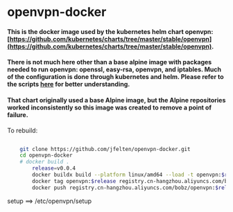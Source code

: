 # openvpn-docker

#### This is the docker image used by the kubernetes helm chart openvpn: [https://github.com/kubernetes/charts/tree/master/stable/openvpn](https://github.com/kubernetes/charts/tree/master/stable/openvpn).

#### There is not much here other than a base alpine image with packages needed to run openvpn: openssl, easy-rsa, openvpn, and iptables.  Much of the configuration is done through kubernetes and helm. Please refer to the scripts [here](https://github.com/kubernetes/charts/blob/master/stable/openvpn/templates/config-openvpn.yaml) for better understanding.

#### That chart originally used a base Alpine image, but the Alpine repositories worked inconsistently so this image was created to remove a point of failure.


To rebuild:

```bash

	git clone https://github.com/jfelten/openvpn-docker.git
	cd openvpn-docker
	# docker build .
        release=v0.0.4
        docker buildx build --platform linux/amd64 --load -t openvpn:$release .
        docker tag openvpn:$release registry.cn-hangzhou.aliyuncs.com/bobz/openvpn:$release
        docker push registry.cn-hangzhou.aliyuncs.com/bobz/openvpn:$release
```

setup ==> /etc/openvpn/setup


